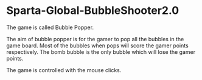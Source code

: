 # Sparta-Global-BubbleShooter2.0

The game is called Bubble Popper.

The aim of bubble popper is for the gamer to pop all the bubbles in the game board.
Most of the bubbles when pops will score the gamer points respectively.
The bomb bubble is the only bubble which will lose the gamer points.

The game is controlled with the mouse clicks.
